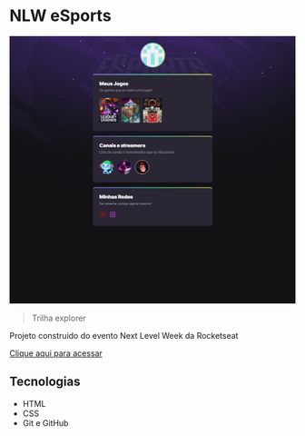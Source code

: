 # NLW eSports 

![preview](./.github/preview.png)


>Trilha explorer

Projeto construido do evento Next Level Week da Rocketseat

[Clique aqui para acessar](https://joaogbc.github.io/NLW/)

## Tecnologias

- HTML
- CSS
- Git e GitHub
